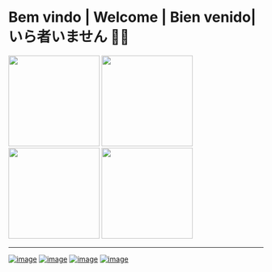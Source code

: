 <h1>Bem vindo | Welcome | Bien venido| いら者いません 🍷🗿</h1>

<div display="inline-block">
   <img height="180em" src="https://github-readme-stats-eight-theta.vercel.app/api?username=PiriDev&show_icons=true&theme=nightowl&include_all_commits=true&count_private=true&hide_border=disable"/>
   <img height="180em" src="https://github.com/PiriDev/PiriDev/blob/PiriProjects/giorno-giorno-giovanna.gif">
</div>
<div display="inline-block">
   <img height="180em" src="https://github.com/PiriDev/PiriDev/blob/PiriProjects/abbacchio-fmega.gif">
   <img height="180em"  src="https://github-readme-stats-eight-theta.vercel.app/api/top-langs/?username=PiriDev&layout=compact&langs_count=8&theme=nightowl&card_width=430&hide_border=disable"/>
</div>

<hr>

<a href="https://devvini.com/">![image](https://img.shields.io/badge/Meu_Site-7B42BC?style=for-the-badge&logo=ghost&logoColor=white)</a>
<a href="https://www.linkedin.com/in/vinicius-miranda-gonzaga/">![image](https://img.shields.io/badge/LinkedIn-0077B5?style=for-the-badge&logo=linkedin&logoColor=white)</a>
<a href="https://www.youtube.com/channel/UCZEgTlcjNd4493It9UINyEg">![image](https://img.shields.io/badge/YouTube-FF0000?style=for-the-badge&logo=youtube&logoColor=white)</a>
<a href="https://www.instagram.com/viniii.css/">![image](https://img.shields.io/badge/Instagram-E4405F?style=for-the-badge&logo=instagram&logoColor=white)</a>

